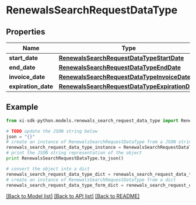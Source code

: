 # RenewalsSearchRequestDataType


## Properties

Name | Type | Description | Notes
------------ | ------------- | ------------- | -------------
**start_date** | [**RenewalsSearchRequestDataTypeStartDate**](RenewalsSearchRequestDataTypeStartDate.md) |  | [optional] 
**end_date** | [**RenewalsSearchRequestDataTypeEndDate**](RenewalsSearchRequestDataTypeEndDate.md) |  | [optional] 
**invoice_date** | [**RenewalsSearchRequestDataTypeInvoiceDate**](RenewalsSearchRequestDataTypeInvoiceDate.md) |  | [optional] 
**expiration_date** | [**RenewalsSearchRequestDataTypeExpirationDate**](RenewalsSearchRequestDataTypeExpirationDate.md) |  | [optional] 

## Example

```python
from xi-sdk-python.models.renewals_search_request_data_type import RenewalsSearchRequestDataType

# TODO update the JSON string below
json = "{}"
# create an instance of RenewalsSearchRequestDataType from a JSON string
renewals_search_request_data_type_instance = RenewalsSearchRequestDataType.from_json(json)
# print the JSON string representation of the object
print RenewalsSearchRequestDataType.to_json()

# convert the object into a dict
renewals_search_request_data_type_dict = renewals_search_request_data_type_instance.to_dict()
# create an instance of RenewalsSearchRequestDataType from a dict
renewals_search_request_data_type_form_dict = renewals_search_request_data_type.from_dict(renewals_search_request_data_type_dict)
```
[[Back to Model list]](../README.md#documentation-for-models) [[Back to API list]](../README.md#documentation-for-api-endpoints) [[Back to README]](../README.md)


